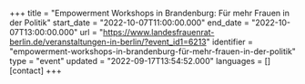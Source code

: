 +++
title = "Empowerment Workshops in Brandenburg: Für mehr Frauen in der Politik"
start_date = "2022-10-07T11:00:00.000"
end_date = "2022-10-07T13:00:00.000"
url = "https://www.landesfrauenrat-berlin.de/veranstaltungen-in-berlin/?event_id1=6213"
identifier = "empowerment-workshops-in-brandenburg-für-mehr-frauen-in-der-politik"
type = "event"
updated = "2022-09-17T13:54:52.000"
languages = []
[contact]
+++